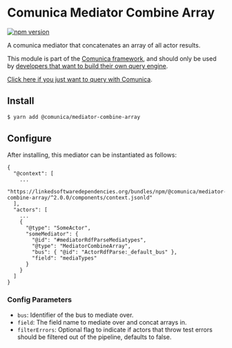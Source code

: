 # Comunica Mediator Combine Array

[![npm version](https://badge.fury.io/js/%40comunica%2Fmediator-combine-array.svg)](https://www.npmjs.com/package/@comunica/mediator-combine-array)

A comunica mediator that concatenates an array of all actor results.

This module is part of the [Comunica framework](https://github.com/comunica/comunica),
and should only be used by [developers that want to build their own query engine](https://comunica.dev/docs/modify/).

[Click here if you just want to query with Comunica](https://comunica.dev/docs/query/).

## Install

```bash
$ yarn add @comunica/mediator-combine-array
```

## Configure

After installing, this mediator can be instantiated as follows:
```text
{
  "@context": [
    ...
    "https://linkedsoftwaredependencies.org/bundles/npm/@comunica/mediator-combine-array/^2.0.0/components/context.jsonld"
  ],
  "actors": [
    ...
    {
      "@type": "SomeActor",
      "someMediator": {
        "@id": "#mediatorRdfParseMediatypes",
        "@type": "MediatorCombineArray",
        "bus": { "@id": "ActorRdfParse:_default_bus" },
        "field": "mediaTypes"
      }
    }
  ]
}
```

### Config Parameters

* `bus`: Identifier of the bus to mediate over.
* `field`: The field name to mediate over and concat arrays in.
* `filterErrors`: Optional flag to indicate if actors that throw test errors should be filtered out of the pipeline, defaults to false.
